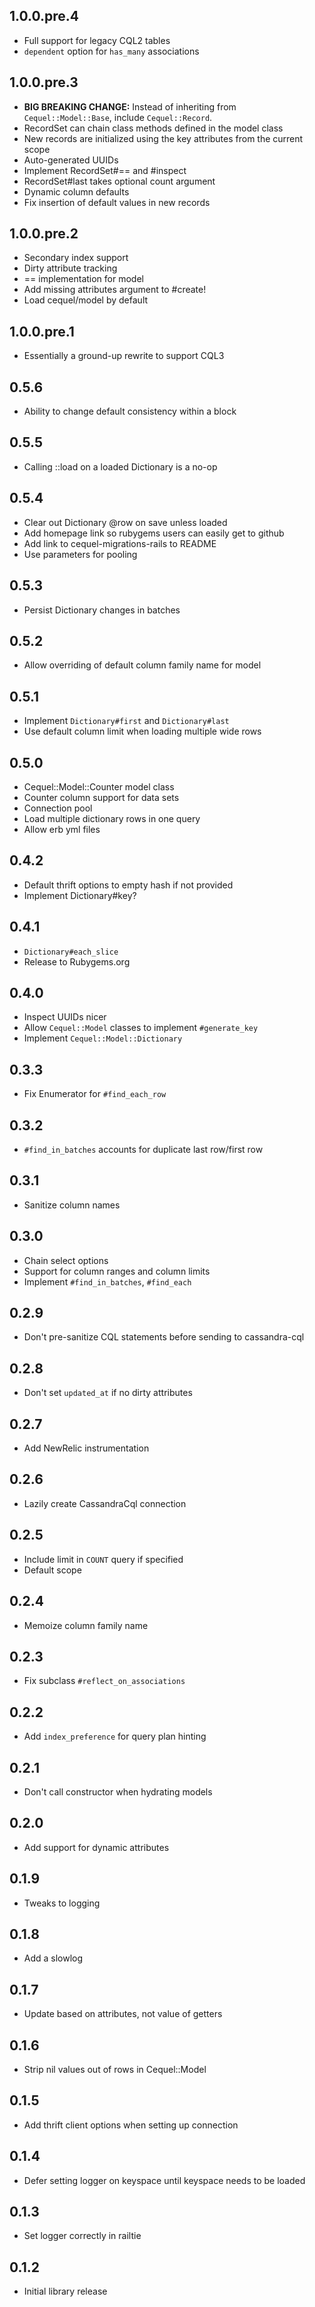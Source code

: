 ## 1.0.0.pre.4

* Full support for legacy CQL2 tables
* `dependent` option for `has_many` associations

## 1.0.0.pre.3

* **BIG BREAKING CHANGE:** Instead of inheriting from `Cequel::Model::Base`,
  include `Cequel::Record`.
* RecordSet can chain class methods defined in the model class
* New records are initialized using the key attributes from the current scope
* Auto-generated UUIDs
* Implement RecordSet#== and #inspect
* RecordSet#last takes optional count argument
* Dynamic column defaults
* Fix insertion of default values in new records

## 1.0.0.pre.2

* Secondary index support
* Dirty attribute tracking
* == implementation for model
* Add missing attributes argument to #create!
* Load cequel/model by default

## 1.0.0.pre.1

* Essentially a ground-up rewrite to support CQL3

## 0.5.6

* Ability to change default consistency within a block

## 0.5.5

* Calling ::load on a loaded Dictionary is a no-op

## 0.5.4

* Clear out Dictionary @row on save unless loaded
* Add homepage link so rubygems users can easily get to github
* Add link to cequel-migrations-rails to README
* Use parameters for pooling

## 0.5.3

* Persist Dictionary changes in batches

## 0.5.2

* Allow overriding of default column family name for model

## 0.5.1

* Implement `Dictionary#first` and `Dictionary#last`
* Use default column limit when loading multiple wide rows

## 0.5.0

* Cequel::Model::Counter model class
* Counter column support for data sets
* Connection pool
* Load multiple dictionary rows in one query
* Allow erb yml files

## 0.4.2

* Default thrift options to empty hash if not provided
* Implement Dictionary#key?

## 0.4.1

* `Dictionary#each_slice`
* Release to Rubygems.org

## 0.4.0

* Inspect UUIDs nicer
* Allow `Cequel::Model` classes to implement `#generate_key`
* Implement `Cequel::Model::Dictionary`

## 0.3.3

* Fix Enumerator for `#find_each_row`

## 0.3.2

* `#find_in_batches` accounts for duplicate last row/first row

## 0.3.1

* Sanitize column names

## 0.3.0

* Chain select options
* Support for column ranges and column limits
* Implement `#find_in_batches`, `#find_each`

## 0.2.9

* Don't pre-sanitize CQL statements before sending to cassandra-cql

## 0.2.8

* Don't set `updated_at` if no dirty attributes

## 0.2.7

* Add NewRelic instrumentation

## 0.2.6

* Lazily create CassandraCql connection

## 0.2.5

* Include limit in `COUNT` query if specified
* Default scope

## 0.2.4

* Memoize column family name

## 0.2.3

* Fix subclass `#reflect_on_associations`

## 0.2.2

* Add `index_preference` for query plan hinting

## 0.2.1

* Don't call constructor when hydrating models

## 0.2.0

* Add support for dynamic attributes

## 0.1.9

* Tweaks to logging

## 0.1.8

* Add a slowlog

## 0.1.7

* Update based on attributes, not value of getters

## 0.1.6

* Strip nil values out of rows in Cequel::Model

## 0.1.5

* Add thrift client options when setting up connection

## 0.1.4

* Defer setting logger on keyspace until keyspace needs to be loaded

## 0.1.3

* Set logger correctly in railtie

## 0.1.2

* Initial library release
